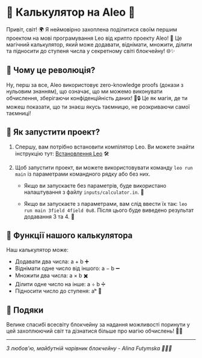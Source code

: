 # 🌈 Калькулятор на Aleo 🚀

Привіт, світ! 🌍 Я неймовірно захоплена поділитися своїм першим проектом на мові програмування Leo від крипто проекту Aleo! 🦄 Це магічний калькулятор, який може додавати, віднімати, множити, ділити та підносити до ступеня числа у секретному світі блокчейну! 🌐✨

## 🤔 Чому це революція?

Ну, перш за все, Aleo використовує zero-knowledge proofs (докази з нульовим знанням), що означає, що ми можемо виконувати обчислення, зберігаючи конфіденційність даних! 🤫🔒 Це як магія, де ти можеш показати, що ти знаєш якусь таємницю, не розкриваючи самої таємниці!

## 🚀 Як запустити проект?

1. Спершу, вам потрібно встановити компілятор Leo. Ви можете знайти інструкцію тут: [Встановлення Leo](https://developer.aleo.org/leo/installation) 🛠️

2. Щоб запустити проект, ви можете використовувати команду `leo run main` із параметрами командного рядку або без них.

   - Якщо ви запускаєте без параметрів, буде використано налаштування з файлу `inputs/calculator.in`. 📄
   
   - Якщо ви запускаєте з параметрами, вам слід ввести їх так: `leo run main 3field 4field 0u8`. Після цього буде виведено результат додавання 3 та 4. 🚀

## 🌟 Функції нашого калькулятора

Наш калькулятор може:

- Додавати два числа: a + b ➕
- Віднімати одне число від іншого: a − b ➖
- Множити два числа: a × b ✖️
- Ділити одне число на інше: a ÷ b ➗
- Підносити число до ступеня: aᵇ 🚀

## 💖 Подяки

Велике спасибі всесвіту блокчейну за надання можливості поринути у цей захоплюючий світ та дізнатися більше про магію обчислень! 🌌🦄

---

_З любов'ю, майбутній чарівник блокчейну - Alina Futymska 🌈🧚‍♀️_

